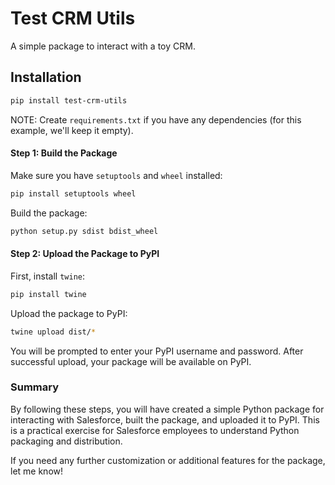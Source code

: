 # Test CRM Utils

A simple package to interact with a toy CRM.

## Installation

```bash
pip install test-crm-utils
```

NOTE: Create `requirements.txt` if you have any dependencies (for this example, we'll keep it empty).

#### Step 1: Build the Package

Make sure you have `setuptools` and `wheel` installed:

```bash
pip install setuptools wheel
```

Build the package:

```bash
python setup.py sdist bdist_wheel
```

#### Step 2: Upload the Package to PyPI

First, install `twine`:

```bash
pip install twine
```

Upload the package to PyPI:

```bash
twine upload dist/*
```

You will be prompted to enter your PyPI username and password. After successful upload, your package will be available on PyPI.

### Summary

By following these steps, you will have created a simple Python package for interacting with Salesforce, built the package, and uploaded it to PyPI. This is a practical exercise for Salesforce employees to understand Python packaging and distribution.

If you need any further customization or additional features for the package, let me know!